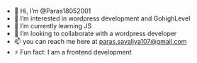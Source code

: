 - 👋 Hi, I’m @Paras18052001
- 👀 I’m interested in wordpress development and GohighLevel
- 🌱 I’m currently learning JS
- 💞️ I’m looking to collaborate with a wordpress developer
- 📫 you can reach me here at paras.savaliya107@gmail.com
- ⚡ Fun fact: I am a frontend development

<!---
Paras18052001/Paras18052001 is a ✨ special ✨ repository because its `README.md` (this file) appears on your GitHub profile.
You can click the Preview link to take a look at your changes.
--->
